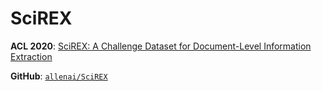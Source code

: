 # SciREX

**ACL 2020**: [SciREX: A Challenge Dataset for Document-Level Information Extraction](https://aclanthology.org/2020.acl-main.670/)

**GitHub**: [`allenai/SciREX`](https://github.com/allenai/SciREX)
